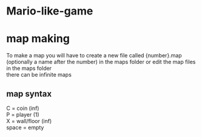 # Mario-like-game
# map making
To make a map you will have to create a new file called {number}.map (optionally a name after the number) in the maps folder or edit the map files in the maps folder  
there can be infinite maps  
## map syntax
C = coin (inf)  
P = player (1)  
X = wall/floor (inf)  
space = empty